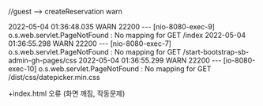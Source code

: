
//guest --> createReservation warn 




2022-05-04 01:36:48.035  WARN 22200 --- [nio-8080-exec-9] o.s.web.servlet.PageNotFound             : No mapping for GET /index
2022-05-04 01:36:55.298  WARN 22200 --- [nio-8080-exec-7] o.s.web.servlet.PageNotFound             : No mapping for GET /start-bootstrap-sb-admin-gh-pages/css
2022-05-04 01:36:55.299  WARN 22200 --- [io-8080-exec-10] o.s.web.servlet.PageNotFound             : No mapping for GET /dist/css/datepicker.min.css

+index.html 오류 (화면 깨짐, 작동문제)

